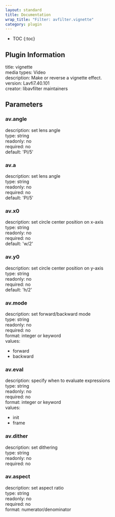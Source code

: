 ```yaml
---
layout: standard
title: Documentation
wrap_title: "Filter: avfilter.vignette"
category: plugin
---
```

* TOC
{:toc}

## Plugin Information

title: vignette  
media types:
Video  
description: Make or reverse a vignette effect.  
version: Lavfi7.40.101  
creator: libavfilter maintainers  

## Parameters

### av.angle

  
description:
set lens angle  
type: string  
readonly: no  
required: no  
default: 'PI/5'  

### av.a

  
description:
set lens angle  
type: string  
readonly: no  
required: no  
default: 'PI/5'  

### av.x0

  
description:
set circle center position on x-axis  
type: string  
readonly: no  
required: no  
default: 'w/2'  

### av.y0

  
description:
set circle center position on y-axis  
type: string  
readonly: no  
required: no  
default: 'h/2'  

### av.mode

  
description:
set forward/backward mode  
type: string  
readonly: no  
required: no  
format: integer or keyword  
values:  

* forward
* backward

### av.eval

  
description:
specify when to evaluate expressions  
type: string  
readonly: no  
required: no  
format: integer or keyword  
values:  

* init
* frame

### av.dither

  
description:
set dithering  
type: string  
readonly: no  
required: no  

### av.aspect

  
description:
set aspect ratio  
type: string  
readonly: no  
required: no  
format: numerator/denominator  

